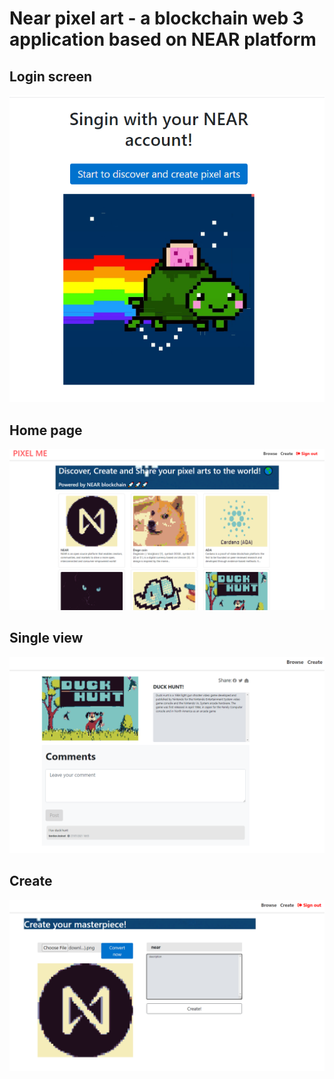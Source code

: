 Near pixel art - a blockchain web 3 application based on NEAR platform
==================

<h2>Login screen</h2>

![login page](images/loginscreen.png)

<h2>Home page</h2>

![home page](images/homepage.png)

<h2>Single view</h2>

![single view](images/singleview.png)


<h2>Create</h2>

![create](images/create.png)